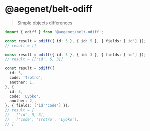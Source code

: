 # @aegenet/belt-odiff

> Simple objects differences

```typescript
import { odiff } from '@aegenet/belt-odiff';

const result = odiff({ id: 5 }, { id: 5 }, { fields: ['id'] });
// result = []
```

```typescript
const result = odiff({ id: 5 }, { id: 3 }, { fields: ['id'] });
// result = [['id', 5, 3]]
```

```typescript
const result = odiff({
  id: 5,
  code: 'Trotro',
  another: 1,
}, {
  id: 3,
  code: 'Lyoko',
  another: 2,, 
}, { fields: ['id''code'] });
// result = [
//   ['id', 5, 3],
//   ['code', 'Trotro', 'Lyoko'],
// ]
```

